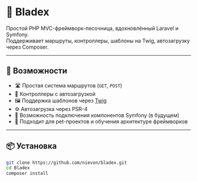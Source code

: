 # 🔧 Bladex

Простой PHP MVC-фреймворк-песочница, вдохновлённый Laravel и Symfony.  
Поддерживает маршруты, контроллеры, шаблоны на Twig, автозагрузку через Composer.

---

## 🚀 Возможности

- 🛣️ Простая система маршрутов (`GET`, `POST`)
- 🧭 Контроллеры с автозагрузкой
- 🖼 Поддержка шаблонов через [Twig](https://twig.symfony.com/)
- ⚙️ Автозагрузка через PSR-4
- 🧩 Возможность подключения компонентов Symfony (в будущем)
- 🎯 Подходит для pet-проектов и обучения архитектуре фреймворков

---

## 📦 Установка

```bash
git clone https://github.com/nievon/bladex.git
cd Bladex
composer install
